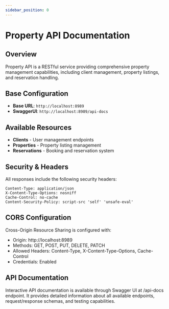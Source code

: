 ```yaml
---
sidebar_position: 0
---
```


# Property API Documentation

## Overview
Property API is a RESTful service providing comprehensive property management capabilities, including client management, property listings, and reservation handling.

## Base Configuration
- **Base URL**: `http://localhost:8989`
- **SwaggerUI**: `http://localhost:8989/api-docs`

## Available Resources
- **Clients** - User management endpoints
- **Properties** - Property listing management
- **Reservations** - Booking and reservation system

## Security & Headers
All responses include the following security headers:

```http
Content-Type: application/json
X-Content-Type-Options: nosniff
Cache-Control: no-cache
Content-Security-Policy: script-src 'self' 'unsafe-eval'
```

## CORS Configuration
Cross-Origin Resource Sharing is configured with:

- Origin: http://localhost:8989
- Methods: GET, POST, PUT, DELETE, PATCH
- Allowed Headers: Content-Type, X-Content-Type-Options, Cache-Control
- Credentials: Enabled

## API Documentation
Interactive API documentation is available through Swagger UI at /api-docs endpoint. It provides detailed information about all available endpoints, request/response schemas, and testing capabilities.